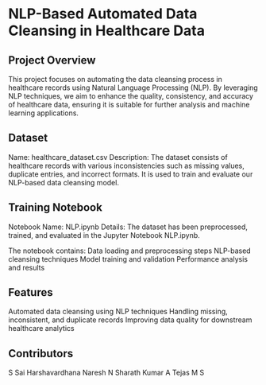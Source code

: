 # NLP-Based Automated Data Cleansing in Healthcare Data

## Project Overview
This project focuses on automating the data cleansing process in healthcare records using Natural Language Processing (NLP). By leveraging NLP techniques, we aim to enhance the quality, consistency, and accuracy of healthcare data, ensuring it is suitable for further analysis and machine learning applications.

## Dataset
Name: healthcare_dataset.csv
Description: The dataset consists of healthcare records with various inconsistencies such as missing values, duplicate entries, and incorrect formats. It is used to train and evaluate our NLP-based data cleansing model.

## Training Notebook
Notebook Name: NLP.ipynb
Details: The dataset has been preprocessed, trained, and evaluated in the Jupyter Notebook NLP.ipynb. 

The notebook contains:
Data loading and preprocessing steps
NLP-based cleansing techniques
Model training and validation
Performance analysis and results

## Features
Automated data cleansing using NLP techniques
Handling missing, inconsistent, and duplicate records
Improving data quality for downstream healthcare analytics

## Contributors
S Sai Harshavardhana
Naresh N
Sharath Kumar A 
Tejas M S
